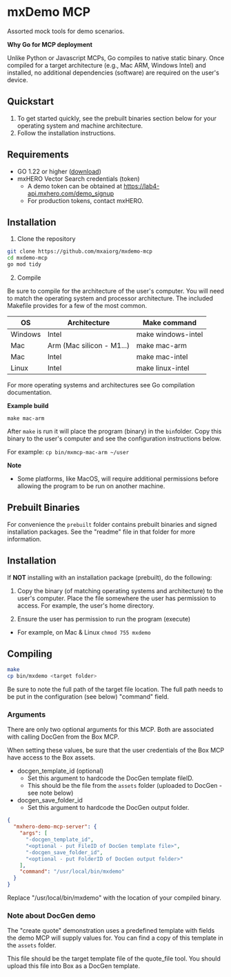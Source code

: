 # mxDemo MCP

Assorted mock tools for demo scenarios.

**Why Go for MCP deployment**

Unlike Python or Javascript MCPs, Go compiles to native static binary. Once compiled for a target architecture (e.g., Mac ARM, Windows Intel) and installed, no additional dependencies (software) are required on the user's device.

## Quickstart

1. To get started quickly, see the prebuilt binaries section below for your operating system and machine architecture.
2. Follow the installation instructions.

## Requirements

- GO 1.22 or higher ([download](https://go.dev/doc/install))
- mxHERO Vector Search credentials (token)
  - A demo token can be obtained at https://lab4-api.mxhero.com/demo_signup
  - For production tokens, contact mxHERO.

## Installation
1. Clone the repository
```sh
git clone https://github.com/mxaiorg/mxdemo-mcp
cd mxdemo-mcp
go mod tidy
```

2. Compile

Be sure to compile for the architecture of the user's computer. You will need to match the operating system and processor architecture. The included Makefile provides for a few of the most common.

| OS      | Architecture              | Make command       |
|---------|---------------------------|--------------------|
| Windows | Intel                     | make windows-intel |
| Mac     | Arm (Mac silicon - M1...) | make mac-arm       |
| Mac     | Intel                     | make mac-intel     |
| Linux   | Intel                     | make linux-intel   |

For more operating systems and architectures see Go compilation documentation.

**Example build**

```shell
make mac-arm
```

After `make` is run it will place the program (binary) in the `bin`folder. Copy this binary to the user's computer and see the configuration instructions below.

For example: `cp bin/mxmcp-mac-arm ~/user`

**Note**
* Some platforms, like MacOS, will require additional permissions before allowing the program to be run on another machine.


## Prebuilt Binaries
For convenience the `prebuilt` folder contains prebuilt binaries and signed installation packages. See the "readme" file in that folder for more information.

## Installation

If **NOT** installing with an installation package (prebuilt), do the following:

1. Copy the binary (of matching operating systems and architecture) to the user's computer. Place the file somewhere the user has permission to access. For example, the user's home directory.


2. Ensure the user has permission to run the program (execute)
  - For example, on Mac & Linux `chmod 755 mxdemo`

## Compiling

```bash
make
cp bin/mxdemo <target folder>
```

Be sure to note the full path of the target file location. The full path needs to be put in the configuration (see below)  "command" field.

### Arguments

There are only two optional arguments for this MCP. Both are associated with calling DocGen from the Box MCP.

When setting these values, be sure that the user credentials of the Box MCP have access to the Box assets.

* docgen_template_id (optional)
  * Set this argument to hardcode the DocGen template fileID.
  * This should be the file from the `assets` folder (uploaded to DocGen - see note below)
* docgen_save_folder_id
  * Set this argument to hardcode the DocGen output folder. 

```json
{
  "mxhero-demo-mcp-server": {
    "args": [
      "-docgen_template_id",
      "<optional - put FileID of DocGen template file>",
      "-docgen_save_folder_id",
      "<optional - put FolderID of DocGen output folder>"
    ],
    "command": "/usr/local/bin/mxdemo"
  }
}
```

Replace "/usr/local/bin/mxdemo" with the location of your compiled binary.

### Note about DocGen demo

The "create quote" demonstration uses a predefined template with fields the demo MCP will supply values for. You can find a copy of this template in the `assets` folder.

This file should be the target template file of the quote_file tool. You should upload this file into Box as a DocGen template.